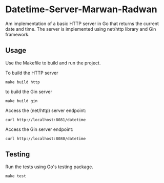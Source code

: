 # Datetime-Server-Marwan-Radwan

Am implementation of a basic HTTP server in Go that returns the current date and time. The server is implemented using net/http library and Gin framework.

## Usage

Use the Makefile to build and run the project.

To build the HTTP server

```
make build http
```

to build the Gin server

```
make build gin
```

Access the (net/http) server endpoint:

```
curl http://localhost:8081/datetime
```

Access the Gin server endpoint:

```
curl http://localhost:8080/datetime
```

## Testing

Run the tests using Go's testing package.

```
make test
```
